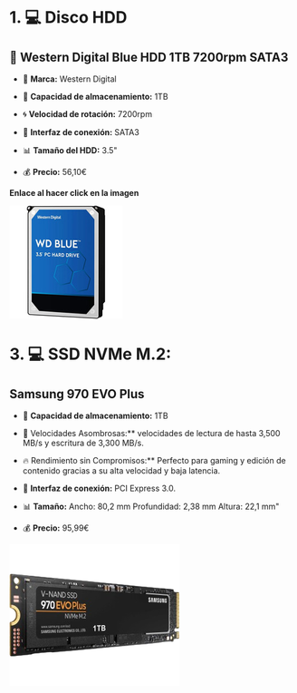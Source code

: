 # 1. 💻 Disco HDD

## 📀 Western Digital Blue HDD 1TB 7200rpm SATA3

* 📄 **Marca:** Western Digital

* 💾 **Capacidad de almacenamiento:** 1TB

* 🌀 **Velocidad de rotación:** 7200rpm

* 🔌 **Interfaz de conexión:** SATA3

* 📊 **Tamaño del HDD:** 3.5"

* 💰 **Precio:** 56,10€

**Enlace al hacer click en la imagen**

[![Disco](img/hddComercial.jpg)](https://www.pccomponentes.com/western-digital-blue-hdd-1tb-7200rpm-sata3)


# 3. 💻 SSD NVMe M.2:

## Samsung 970 EVO Plus

* 💾 **Capacidad de almacenamiento:** 1TB

* 🚀 Velocidades Asombrosas:** velocidades de lectura de hasta 3,500 MB/s y escritura de 3,300 MB/s.
  
* 🔥 Rendimiento sin Compromisos:** Perfecto para gaming y edición de contenido gracias a su alta velocidad y baja latencia.

* 🔌 **Interfaz de conexión:** PCI Express 3.0.

* 📊 **Tamaño:** Ancho: 80,2 mm Profundidad: 2,38 mm Altura: 22,1 mm"

* 💰 **Precio:** 95,99€

[![Disco](img/m2Comercial.png)]([https://www.pccomponentes.com/western-digital-blue-hdd-1tb-7200rpm-sata3](https://www.pccomponentes.com/samsung-970-evo-plus-1tb-ssd-nvme-m2)https://www.pccomponentes.com/samsung-970-evo-plus-1tb-ssd-nvme-m2)

